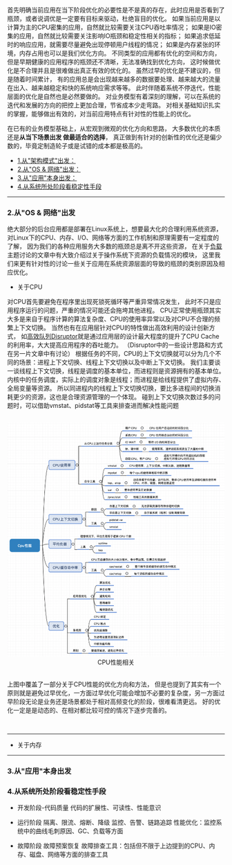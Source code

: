 <br>

首先明确当前应用在当下阶段优化的必要性是不是真的存在，此时应用是否看到了瓶颈，或者说调优是一定要有目标来驱动，杜绝盲目的优化。
如果当前应用是以计算为主的CPU密集的应用，自然就比较需要关注CPU吞吐率情况；
如果是IO密集的应用，自然就比较需要关注影响IO瓶颈和稳定性相关的指标；
如果追求低延时的响应应用，就需要尽量避免出现停顿用户线程的情况；
如果是内存紧张的环境，内存占用也可以是我们优化方向。
不同类型的应用都有优化的空间和方向，但是早期健康的应用程序的瓶颈还不清晰，无法准确找到优化方向， 
这时候做优化是不合理并且是很难做出真正有效的优化的。
虽然过早的优化是不建议的，但是随着时间累计，
有的应用总是会出现越来越多的数据要处理、越来越大的流量在出入、越来越稳定和快的系统响应需求等等。
此时伴随着系统不停迭代，性能层面的优化是自然也是必然要做的。
对业务模型有着深刻的理解，可以在系统的迭代和发展的方向的把控上更加合理，节省成本少走弯路。
对相关基础知识扎实的掌握，能够做出有效的，对当前应用特点有针对性的性能上的优化。

在已有的业务模型基础上，从宏观到微观的优化方向和思路，
大多数优化的本质还是**从当下场景出发 做最适合的选择**，
真正做到有针对的创新性的优化还是偏少数的，毕竟定制造轮子或是试错的成本都是极高的。

- [1.从"架构模式"出发：]()
- [2.从"OS & 网络"出发：]()
- [3.从"应用"本身出发：]()
- [4.从系统所处阶段看稳定性手段]()

---

### 2.从"OS & 网络"出发

绝大部分的后台应用都是部署在Linux系统上，想要最大化的合理利用系统资源，
对Linux下的CPU、内存、I/O、网络等方面的工作机制和原理需要有一定程度的了解，
因为我们的各种应用服务大多数的瓶颈总是离不开这些资源，
在关于[负载]()主题讨论的文章中有大致介绍过关于操作系统下资源的负载情况的模块，
这里我们来更有针对性的讨论一些关于应用在系统资源层面的导致的瓶颈的类别原因及相应优化。

- 关于CPU

对CPU首先要避免在程序里出现死锁死循环等严重异常情况发生，
此时不只是应用程序运行的问题，严重的情况可能还会拖垮其他进程。
CPU正常使用瓶颈其实大多是来自于程序计算的算法复杂度、CPU的使用率异常以及对CPU不合理的频繁上下文切换。
当然也有在应用层针对CPU的特性做出高效利用的设计创新方式，
如[高效队列Disruptor]()就是通过应用层的设计最大程度的提升了CPU Cache的利用率，大大提高应用程序的吞吐能力。
（Disruptor中的一些设计思路和方式在另一片文章中有讨论）
根据任务的不同，CPU的上下文切换就可以分为几个不同的场景：进程上下文切换、线程上下文切换以及中断上下文切换。
我们主要谈一谈线程上下文切换，线程是调度的基本单位，而进程则是资源拥有的基本单位。
内核中的任务调度，实际上的调度对象是线程；而进程是给线程提供了虚拟内存、全局变量等资源。
所以同进程内的线程上下文切换切换，要比多进程间的切换消耗更少的资源，这也是合理资源管理的一个体现。
碰到上下文切换次数过多的问题时，可以借助vmstat、pidstat等工具来排查进而解决性能问题

<br>                                     
<div align=center><img src="https://github.com/BBLLMYD/blog/blob/master/images/10/1001.png?raw=true" width="867"></div>
<div align=center>CPU性能相关</div>
<br>

上图中覆盖了一部分关于CPU性能的优化方向和方法，
但是也提到了其实有一个原则就是避免过早优化，一方面过早优化可能会增加不必要的复杂度，另一方面过早阶段无论是业务还是场景都处于相对高频变化的阶段，很难看清更远。
好的优化一定是是动态的、在相对都比较可控的情况下逐步完善的。

<br>

---

- 关于内存



--- 

### 3.从"应用"本身出发



### 4.从系统所处阶段看稳定性手段

- 开发阶段-代码质量
    代码的扩展性、可读性、性能意识

- 运行阶段
    隔离、限流、熔断、降级
    监控、告警、链路追踪
    性能优化：监控系统中的曲线毛刺原因、GC、负载等方面

- 故障阶段
    故障预案恢复
    故障排查工具：包括但不限于上边提到的CPU、内存、磁盘、网络等方面的排查工具
    







